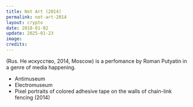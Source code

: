 ```yaml
---
title: Not Art (2014)
permalink: not-art-2014
layout: crypto
date: 2018-01-02
update: 2025-01-23
image:
credits:
---
```


(Rus. Не искусство, 2014, Moscow) is a perfomance by Roman Putyatin in a genre of media happening.

+ Antimuseum
+ Electromuseum
+ Pixel portraits of colored adhesive tape on the walls of chain-link fencing (2014)
